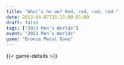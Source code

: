 ```yaml
---
title: "What’s he on? Red, red, red, red."
date: 2013-04-07T15:15:00-05:00
draft: false
tags: ["2013 Men’s Worlds"]
event: "2013 Men’s Worlds"
game: "Bronze Medal Game"
---
```

{{< game-details >}}
<!--more--> 